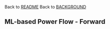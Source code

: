 Back to [README](../README.md)
Back to [BACKGROUND](../docs/BACKGROUND.md)

## ML-based Power Flow - Forward
